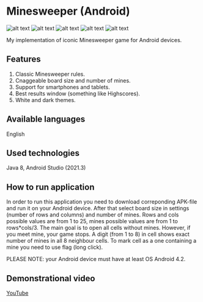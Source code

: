 # Minesweeper (Android)

![alt text](https://github.com/BogdanVeligorskyi/Minesweeper_Android/blob/main/screens/screen_1.png?raw=true)
![alt text](https://github.com/BogdanVeligorskyi/Minesweeper_Android/blob/main/screens/screen_2.png?raw=true)
![alt text](https://github.com/BogdanVeligorskyi/Minesweeper_Android/blob/main/screens/screen_3.png?raw=true)
![alt text](https://github.com/BogdanVeligorskyi/Minesweeper_Android/blob/main/screens/screen_4.png?raw=true)
![alt text](https://github.com/BogdanVeligorskyi/Minesweeper_Android/blob/main/screens/screen_5.png?raw=true)

My implementation of iconic Minesweeper game for Android devices.

## Features

1. Classic Minesweeper rules.
2. Cnaggeable board size and number of mines.
3. Support for smartphones and tablets.
4. Best results window (something like Highscores).
5. White and dark themes.

## Available languages

English

## Used technologies

Java 8, Android Studio (2021.3)

## How to run application

In order to run this application you need to download correponding APK-file and run it on your Android device.
After that select board size in settings (number of rows and columns) and number of mines. Rows and cols possible values are from 1 to 25, mines possible values are from 1 to rows*cols/3. 
The main goal is to open all cells without mines. However, if you meet mine, your game stops. 
A digit (from 1 to 8) in cell shows exact number of mines in all 8 neighbour cells. 
To mark cell as a one containing a mine you need to use flag (long click). 

PLEASE NOTE: your Android device must have at least OS Android 4.2.

## Demonstrational video

[YouTube](https://www.youtube.com/watch?v=2eXyqi0Ayos)